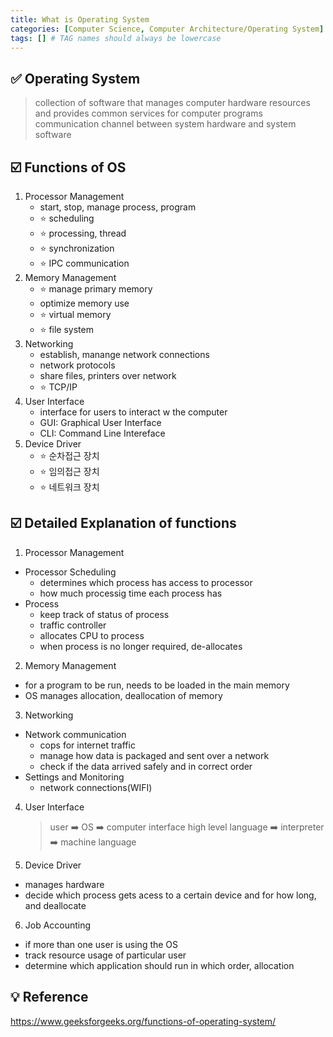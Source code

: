```yaml
---
title: What is Operating System
categories: [Computer Science, Computer Architecture/Operating System]
tags: [] # TAG names should always be lowercase
---
```


## ✅ Operating System

> collection of software that manages computer hardware resources and provides common services for computer programs <br>
> communication channel between system hardware and system software <br>

## ☑️ Functions of OS

1. Processor Management
   - start, stop, manage process, program
   - ⭐️ scheduling
   - ⭐️ processing, thread
   - ⭐️ synchronization
   - ⭐️ IPC communication
2. Memory Management
   - ⭐️ manage primary memory
   - optimize memory use
   - ⭐️ virtual memory
   - ⭐️ file system
3. Networking
   - establish, manange network connections
   - network protocols
   - share files, printers over network
   - ⭐️ TCP/IP
4. User Interface
   - interface for users to interact w the computer
   - GUI: Graphical User Interface
   - CLI: Command Line Intereface
5. Device Driver
   - ⭐️ 순차접근 장치
   - ⭐️ 임의접근 장치
   - ⭐️ 네트워크 장치

## ☑️ Detailed Explanation of functions

1. Processor Management

- Processor Scheduling
  - determines which process has access to processor
  - how much processig time each process has
- Process
  - keep track of status of process
  - traffic controller
  - allocates CPU to process
  - when process is no longer required, de-allocates

2. Memory Management

- for a program to be run, needs to be loaded in the main memory
- OS manages allocation, deallocation of memory

3. Networking

- Network communication
  - cops for internet traffic
  - manage how data is packaged and sent over a network
  - check if the data arrived safely and in correct order
- Settings and Monitoring
  - network connections(WIFI)

4. User Interface

   > user ➡️ OS ➡️ computer interface
   > high level language ➡️ interpreter ➡️ machine language

5. Device Driver

- manages hardware
- decide which process gets acess to a certain device and for how long, and deallocate

6. Job Accounting

- if more than one user is using the OS
- track resource usage of particular user
- determine which application should run in which order, allocation

## 💡 Reference

<https://www.geeksforgeeks.org/functions-of-operating-system/>
